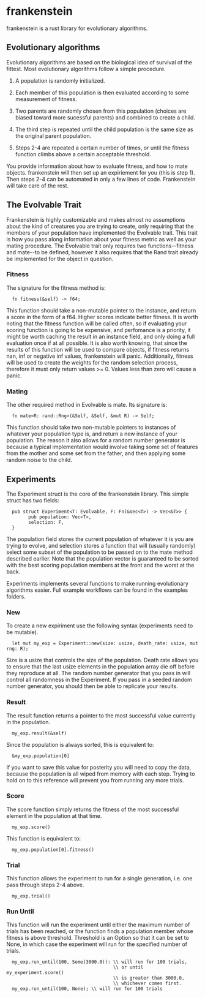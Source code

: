 # frankenstein
frankenstein is a rust library for evolutionary algorithms.

## Evolutionary algorithms 
Evolutionary algorithms are based on the biological idea of survival of the fittest. Most evolutionary algorithms follow a simple procedure. 
   1. A population is randomly initialized. 
    
   2. Each member of this population is then evaluated according to some measurement of fitness. 
    
   3. Two parents are randomly chosen from this population (choices are biased toward more sucessful parents) and combined to create a child.
    
   4. The third step is repeated until the child population is the same size as the original parent population.
   
   5. Steps 2-4 are repeated a certain number of times, or until the fitness function climbs above a certain acceptable threshold. 
    
You provide information about how to evaluate fitness, and how to mate objects. frankenstein will then set up an expiriement for you (this is step 1). Then steps 2-4 can be automated in only a few lines of code. Frankenstein will take care of the rest.

## The Evolvable Trait
Frankenstein is highly customizable and makes almost no assumptions about the kind of creatures you are trying to create, only requiring that the members of your population have implemented the Evolvable trait.  This trait is how you pass along information about your fitness metric as well as your mating procedure. The Evolvable trait only requires two functions--fitness and mate--to be defined, however it also requires that the Rand trait already be implemented for the object in question.

### Fitness
The signature for the fitness method is:

      fn fitness(&self) -> f64;

This function should take a non-mutable pointer to the instance, and return a score in the form of a f64. Higher scores indicate better fitness. It is worth noting that the fitness function will be called often, so if evaluating your scoring function is going to be expensive, and perfomance is a priority, it might be worth caching the result in an instance field, and only doing a full evaluation once if at all possible. It is also worth knowing, that since the results of this function will be used to compare objects, if fitness returns nan, inf or negative inf values, frankenstein will panic. Additionally, fitness will be used to create the weights for the random selection process, therefore it must only return values >= 0. Values less than zero will cause a panic.

### Mating
The other required method in Evolvable is mate. Its signature is:

      fn mate<R: rand::Rng>(&Self, &Self, &mut R) -> Self;
      
This function should take two non-mutable pointers to instances of whatever your population type is, and return a new instance of your population. The reason it also allows for a random number generator is because a typical implementation would involve taking some set of features from the mother and some set from the father, and then applying some random noise to the child.

## Experiments
The Experiment struct is the core of the frankenstein library. This simple struct has two fields:

      pub struct Experiment<T: Evolvable, F: Fn(&Vec<T>) -> Vec<&T>> {
            pub population: Vec<T>,
            selection: F,
      }

The population field stores the current population of whatever it is you are trying to evolve, and selection stores a function that will (usually randomly) select some subset of the population to be passed on to the mate method described earlier. Note that the population vector is guaranteed to be sorted with the best scoring population members at the front and the worst at the back.

Experiments implements several functions to make running evolutionary algorithms easier. Full example workflows can be found in the examples folders.

### New
To create a new expiriment use the following syntax (experiments need to be mutable).

      let mut my_exp = Experiment::new(size: usize, death_rate: usize, mut rng: R);

Size is a usize that controls the size of the population. Death rate allows you to ensure that the last usize elements in the population array die off before they reproduce at all. The random number generator that you pass in will control all randomness in the Experiment. If you pass in a seeded random number generator, you should then be able to replicate your results.

### Result
The result function returns a pointer to the most successful value currently in the population.

      my_exp.result(&self)
      
Since the population is always sorted, this is equivalent to:

      &my_exp.population[0]

If you want to save this value for posterity you will need to copy the data, because the population is all wiped from memory with each step. Trying to hold on to this reference will prevent you from running any more trials.

### Score
The score function simply returns the fitness of the most successful element in the population at that time.

      my_exp.score()
      
This function is equivalent to:

      my_exp.population[0].fitness()

### Trial
This function allows the experiment to run for a single generation, i.e. one pass through steps 2-4 above.

      my_exp.trial()
      
### Run Until
This function will run the experiment until either the maximum number of trials has been reached, or the function finds a population member whose fitness is above threshold. Threshold is an Option so that it can be set to None, in which case the experiment will run for the specified number of trials.

      
      my_exp.run_until(100, Some(3000.0)): \\ will run for 100 trials, 
                                           \\ or until my_experiment.score() 
                                           \\ is greater than 3000.0, 
                                           \\ whichever comes first. 
      my_exp.run_until(100, None); \\ will run for 100 trials
